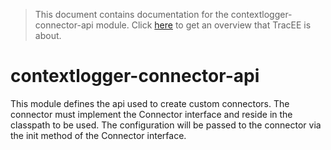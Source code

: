 > This document contains documentation for the contextlogger-connector-api module. Click [here](/README.md) to get an overview that TracEE is about.

# contextlogger-connector-api
This module defines the api used to create custom connectors. The connector must implement the Connector interface and reside in the classpath to be used.
The configuration will be passed to the connector via the init method of the Connector interface.
